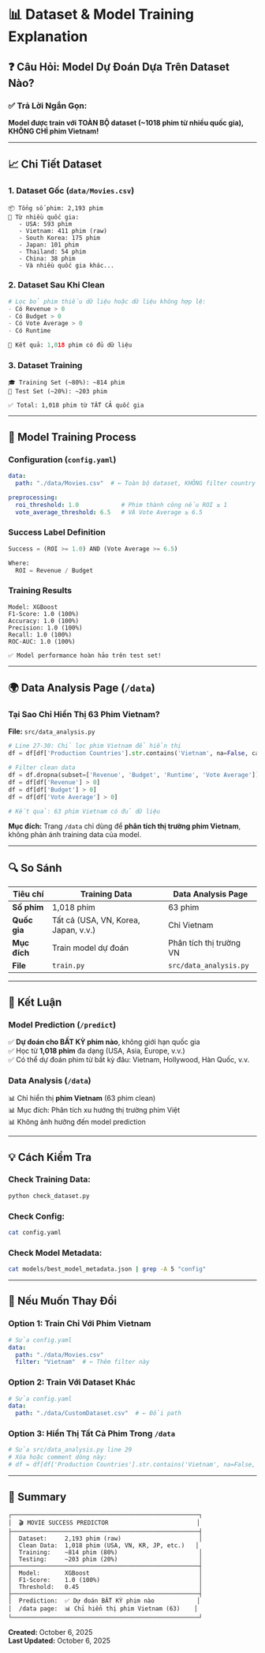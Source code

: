 # 📊 Dataset & Model Training Explanation

## ❓ Câu Hỏi: Model Dự Đoán Dựa Trên Dataset Nào?

### ✅ Trả Lời Ngắn Gọn:
**Model được train với TOÀN BỘ dataset (~1018 phim từ nhiều quốc gia), KHÔNG CHỈ phim Vietnam!**

---

## 📈 Chi Tiết Dataset

### 1. Dataset Gốc (`data/Movies.csv`)
```
📦 Tổng số phim: 2,193 phim
📍 Từ nhiều quốc gia:
   - USA: 593 phim
   - Vietnam: 411 phim (raw)
   - South Korea: 175 phim
   - Japan: 101 phim
   - Thailand: 54 phim
   - China: 38 phim
   - Và nhiều quốc gia khác...
```

### 2. Dataset Sau Khi Clean
```python
# Lọc bỏ phim thiếu dữ liệu hoặc dữ liệu không hợp lệ:
- Có Revenue > 0
- Có Budget > 0  
- Có Vote Average > 0
- Có Runtime

🧹 Kết quả: 1,018 phim có đủ dữ liệu
```

### 3. Dataset Training
```
🎓 Training Set (~80%): ~814 phim
🧪 Test Set (~20%): ~203 phim

✅ Total: 1,018 phim từ TẤT CẢ quốc gia
```

---

## 🤖 Model Training Process

### Configuration (`config.yaml`)
```yaml
data:
  path: "./data/Movies.csv"  # ← Toàn bộ dataset, KHÔNG filter country

preprocessing:
  roi_threshold: 1.0            # Phim thành công nếu ROI ≥ 1
  vote_average_threshold: 6.5   # VÀ Vote Average ≥ 6.5
```

### Success Label Definition
```python
Success = (ROI >= 1.0) AND (Vote Average >= 6.5)

Where:
  ROI = Revenue / Budget
```

### Training Results
```
Model: XGBoost
F1-Score: 1.0 (100%)
Accuracy: 1.0 (100%)
Precision: 1.0 (100%)
Recall: 1.0 (100%)
ROC-AUC: 1.0 (100%)

✅ Model performance hoàn hảo trên test set!
```

---

## 🌍 Data Analysis Page (`/data`)

### Tại Sao Chỉ Hiển Thị 63 Phim Vietnam?

**File:** `src/data_analysis.py`

```python
# Line 27-30: Chỉ lọc phim Vietnam để hiển thị
df = df[df['Production Countries'].str.contains('Vietnam', na=False, case=False)]

# Filter clean data
df = df.dropna(subset=['Revenue', 'Budget', 'Runtime', 'Vote Average'])
df = df[df['Revenue'] > 0]
df = df[df['Budget'] > 0]
df = df[df['Vote Average'] > 0]

# Kết quả: 63 phim Vietnam có đủ dữ liệu
```

**Mục đích:** Trang `/data` chỉ dùng để **phân tích thị trường phim Vietnam**, không phản ánh training data của model.

---

## 🔍 So Sánh

| Tiêu chí | Training Data | Data Analysis Page |
|----------|---------------|-------------------|
| **Số phim** | 1,018 phim | 63 phim |
| **Quốc gia** | Tất cả (USA, VN, Korea, Japan, v.v.) | Chỉ Vietnam |
| **Mục đích** | Train model dự đoán | Phân tích thị trường VN |
| **File** | `train.py` | `src/data_analysis.py` |

---

## 🎯 Kết Luận

### Model Prediction (`/predict`)
✅ **Dự đoán cho BẤT KỲ phim nào**, không giới hạn quốc gia  
✅ Học từ **1,018 phim** đa dạng (USA, Asia, Europe, v.v.)  
✅ Có thể dự đoán phim từ bất kỳ đâu: Vietnam, Hollywood, Hàn Quốc, v.v.

### Data Analysis (`/data`)
📊 Chỉ hiển thị **phim Vietnam** (63 phim clean)  
📊 Mục đích: Phân tích xu hướng thị trường phim Việt  
📊 Không ảnh hưởng đến model prediction

---

## 💡 Cách Kiểm Tra

### Check Training Data:
```bash
python check_dataset.py
```

### Check Config:
```bash
cat config.yaml
```

### Check Model Metadata:
```bash
cat models/best_model_metadata.json | grep -A 5 "config"
```

---

## 🚀 Nếu Muốn Thay Đổi

### Option 1: Train Chỉ Với Phim Vietnam
```yaml
# Sửa config.yaml
data:
  path: "./data/Movies.csv"
  filter: "Vietnam"  # ← Thêm filter này
```

### Option 2: Train Với Dataset Khác
```yaml
# Sửa config.yaml
data:
  path: "./data/CustomDataset.csv"  # ← Đổi path
```

### Option 3: Hiển Thị Tất Cả Phim Trong `/data`
```python
# Sửa src/data_analysis.py line 29
# Xóa hoặc comment dòng này:
# df = df[df['Production Countries'].str.contains('Vietnam', na=False, case=False)]
```

---

## 📝 Summary

```
┌─────────────────────────────────────────────────────┐
│  🎬 MOVIE SUCCESS PREDICTOR                         │
├─────────────────────────────────────────────────────┤
│  Dataset:     2,193 phim (raw)                      │
│  Clean Data:  1,018 phim (USA, VN, KR, JP, etc.)   │
│  Training:    ~814 phim (80%)                       │
│  Testing:     ~203 phim (20%)                       │
├─────────────────────────────────────────────────────┤
│  Model:       XGBoost                               │
│  F1-Score:    1.0 (100%)                            │
│  Threshold:   0.45                                  │
├─────────────────────────────────────────────────────┤
│  Prediction:  ✅ Dự đoán BẤT KỲ phim nào            │
│  /data page:  📊 Chỉ hiển thị phim Vietnam (63)    │
└─────────────────────────────────────────────────────┘
```

**Created:** October 6, 2025  
**Last Updated:** October 6, 2025
